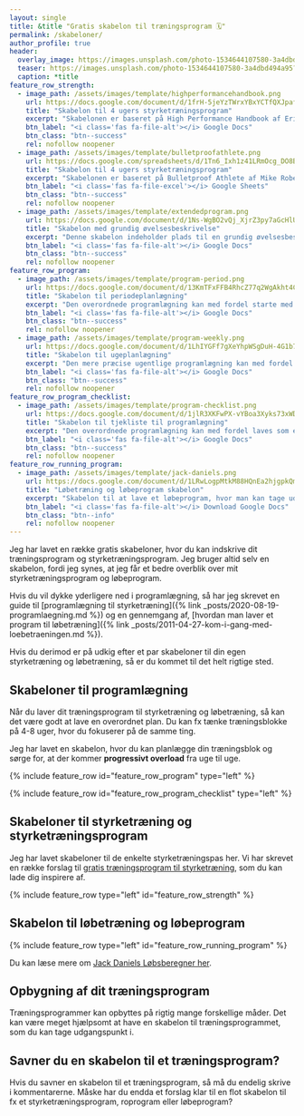 ```yaml
---
layout: single
title: &title "Gratis skabelon til træningsprogram 🗓"
permalink: /skabeloner/
author_profile: true
header:
  overlay_image: https://images.unsplash.com/photo-1534644107580-3a4dbd494a95?ixlib=rb-1.2.1&ixid=eyJhcHBfaWQiOjEyMDd9&auto=format&fit=crop&height=630&w=1200&q=10
  teaser: https://images.unsplash.com/photo-1534644107580-3a4dbd494a95?ixlib=rb-1.2.1&ixid=eyJhcHBfaWQiOjEyMDd9&auto=format&fit=crop&height=300&w=400&q=10
  caption: *title
feature_row_strength:
  - image_path: /assets/images/template/highperformancehandbook.png
    url: https://docs.google.com/document/d/1frH-5jeYzTWrxYBxYCTfQXJpafpHj1PolM_L_0oqw6c/copy?usp=sharing
    title: "Skabelon til 4 ugers styrketræningsprogram"
    excerpt: "Skabelonen er baseret på High Performance Handbook af Eric Cressey og kan indeholde en fase med fire ugers styrketræningsprogram, hvor de samme øvelser bruges. Mulighed for at skrive sæt, reps, pause, tempo ind på forhånd. Jeg har også lavet en skabelon til [Google Sheets](https://docs.google.com/spreadsheets/d/1UxGo9W2Oe3smOx_m_VTEKyLQCHTmDuB84NEnxBjHy_4/copy?usp=sharing)."
    btn_label: "<i class='fas fa-file-alt'></i> Google Docs"
    btn_class: "btn--success"
    rel: nofollow noopener
  - image_path: /assets/images/template/bulletproofathlete.png
    url: https://docs.google.com/spreadsheets/d/1Tn6_Ixh1z41LRmOcg_DO8BxSyxR_VGoXWTUCitx0CbQ/copy?usp=sharingHj1PolM_L_0oqw6c/copy?usp=sharing
    title: "Skabelon til 4 ugers styrketræningsprogram"
    excerpt: "Skabelonen er baseret på Bulletproof Athlete af Mike Robertson og kan indeholde en fase med fire ugers styrketræningsprogram, hvor de samme øvelser bruges. Mulighed for at skrive sæt, reps, pause, tempo ind på forhånd. Indeholder de syv R-faser, som Mike Robertson bruger i sin programmering."
    btn_label: "<i class='fas fa-file-excel'></i> Google Sheets"
    btn_class: "btn--success"
    rel: nofollow noopener
  - image_path: /assets/images/template/extendedprogram.png
    url: https://docs.google.com/document/d/1Ns-WgBO2vQj_XjrZ3py7aGcHlUrt-zUAXtRlUS-I6Bw/copy?usp=sharing
    title: "Skabelon med grundig øvelsesbeskrivelse"
    excerpt: "Denne skabelon indeholder plads til en grundig øvelsesbeskrivelse og formål - og den fylder som udgangspunkt 2 sider."
    btn_label: "<i class='fas fa-file-alt'></i> Google Docs"
    btn_class: "btn--success"
    rel: nofollow noopener
feature_row_program:
  - image_path: /assets/images/template/program-period.png
    url: https://docs.google.com/document/d/13KmTFxFFB4RhcZ77q2WgAkht4CJDg6NqZA4HdPvRKvs/copy?usp=sharing
    title: "Skabelon til periodeplanlægning"
    excerpt: "Den overordnede programlægning kan med fordel starte med en overordnet faseopdeling. Det gør det mere enkelt at lave de efterfølgende mere præcise planer for de enkelte uger."
    btn_label: "<i class='fas fa-file-alt'></i> Google Docs"
    btn_class: "btn--success"
    rel: nofollow noopener
  - image_path: /assets/images/template/program-weekly.png
    url: https://docs.google.com/document/d/1LhIYGFf7gXeYhpWSgDuH-4G1b7fXHR2aMqPRmqIL3_E/copy?usp=sharing
    title: "Skabelon til ugeplanlægning"
    excerpt: "Den mere præcise ugentlige programlægning kan med fordel laves som en ugeplanlægning. Det gør det enkelt at holde et godt overblik."
    btn_label: "<i class='fas fa-file-alt'></i> Google Docs"
    btn_class: "btn--success"
    rel: nofollow noopener
feature_row_program_checklist:
  - image_path: /assets/images/template/program-checklist.png
    url: https://docs.google.com/document/d/1jlR3XKFwPX-vYBoa3Xyks73xWDjgHP5OjuohPH51UdU/copy?usp=sharing
    title: "Skabelon til tjekliste til programlægning"
    excerpt: "Den overordnede programlægning kan med fordel laves som en tjekliste. Det gør planlægningen mere fleksibel, og ved at stille mål for sin træning, så ender det hele ikke i dårlig samvittighed, fordi man ikke har nogen træningsplan."
    btn_label: "<i class='fas fa-file-alt'></i> Google Docs"
    btn_class: "btn--success"
    rel: nofollow noopener
feature_row_running_program:
  - image_path: /assets/images/template/jack-daniels.png
    url: https://docs.google.com/document/d/1LRwLogpMtkM88HQnEa2hjgpkQmOIPIM7TcnZGM-erlQ/copy
    title: "Løbetræning og løbeprogram skabelon"
    excerpt: "Skabelon til at lave et løbeprogram, hvor man kan tage udgangspunkt i Jack Daniels Running Formula og løbsberegner."
    btn_label: "<i class='fas fa-file-alt'></i> Download Google Docs"
    btn_class: "btn--info"
    rel: nofollow noopener
---
```


Jeg har lavet en række gratis skabeloner, hvor du kan indskrive dit træningsprogram og styrketræningsprogram. Jeg bruger altid selv en skabelon, fordi jeg synes, at jeg får et bedre overblik over mit styrketræningsprogram og løbeprogram.

Hvis du vil dykke yderligere ned i programlægning, så har jeg skrevet en guide til [programlægning til styrketræning]({% link _posts/2020-08-19-programlaegning.md %}) og en gennemgang af, [hvordan man laver et program til løbetræning]({% link _posts/2011-04-27-kom-i-gang-med-loebetraeningen.md %}).

Hvis du derimod er på udkig efter et par skabeloner til din egen styrketræning og løbetræning, så er du kommet til det helt rigtige sted.

## Skabeloner til programlægning

Når du laver dit træningsprogram til styrketræning og løbetræning, så kan det være godt at lave en overordnet plan. Du kan fx tænke træningsblokke på 4-8 uger, hvor du fokuserer på de samme ting.

Jeg har lavet en skabelon, hvor du kan planlægge din træningsblok og sørge for, at der kommer **progressivt overload** fra uge til uge.

{% include feature_row id="feature_row_program" type="left" %}

{% include feature_row id="feature_row_program_checklist" type="left" %}

## Skabeloner til styrketræning og styrketræningsprogram

Jeg har lavet skabeloner til de enkelte styrketræningspas her. Vi har skrevet en række forslag til [gratis træningsprogram til styrketræning](/traeningsprogrammer/), som du kan lade dig inspirere af.

{% include feature_row type="left" id="feature_row_strength" %}

## Skabelon til løbetræning og løbeprogram

{% include feature_row type="left" id="feature_row_running_program" %}

Du kan læse mere om [Jack Daniels Løbsberegner her](/loebesiden-jack-daniels-loebeberegner/).

## Opbygning af dit træningsprogram

Træningsprogrammer kan opbyttes på rigtig mange forskellige måder. Det kan være meget hjælpsomt at have en skabelon til træningsprogrammet, som du kan tage udgangspunkt i.

## Savner du en skabelon til et træningsprogram?

Hvis du savner en skabelon til et træningsprogram, så må du endelig skrive i kommentarerne. Måske har du endda et forslag klar til en flot skabelon til fx et styrketræningsprogram, roprogram eller løbeprogram?
